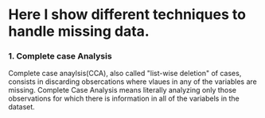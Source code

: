 # Here I show different techniques to handle missing data.

### 1. Complete case Analysis
Complete case anaylsis(CCA), also called "list-wise deletion" of cases, consists in discarding obsercations where vlaues in any of the variables are missing.
Complete Case Analysis means literally analyzing only those observations for which there is information in all of the variabels in the dataset.
